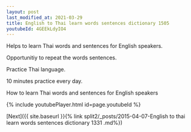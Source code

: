 ```yaml
---
layout: post
last_modified_at: 2021-03-29
title: English to Thai learn words sentences dictionary 1505 
youtubeId: 4GEEkLdyIO4
---
```

 
 
Helps to learn Thai words and sentences for English speakers.

Opportunitiy to repeat the words sentences. 

Practice Thai language. 
 
10 minutes practice every day. 
 
How to learn Thai words and sentences for English speakers 
 
{% include youtubePlayer.html id=page.youtubeId %}
 
 
[Next]({{ site.baseurl }}{% link  split2/_posts/2015-04-07-English to thai learn words sentences dictionary 1331 .md%})
 
